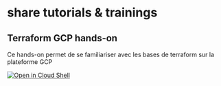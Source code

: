 # share tutorials & trainings

## Terraform GCP hands-on

Ce hands-on permet de se familiariser avec les bases de terraform sur la plateforme GCP

[![Open in Cloud Shell](http://gstatic.com/cloudssh/images/open-btn.svg)](https://console.cloud.google.com/cloudshell/editor?cloudshell_image=gcr.io/graphite-cloud-shell-images/terraform:latest&cloudshell_git_repo=https%3A%2F%2Fgithub.com%2Fhumans-IT%2Fshare&cloudshell_git_branch=Terraform-GCP-hands-on&cloudshell_working_dir=Step1&cloudshell_open_in_editor=main.tf&cloudshell_tutorial=tutorial.md)
